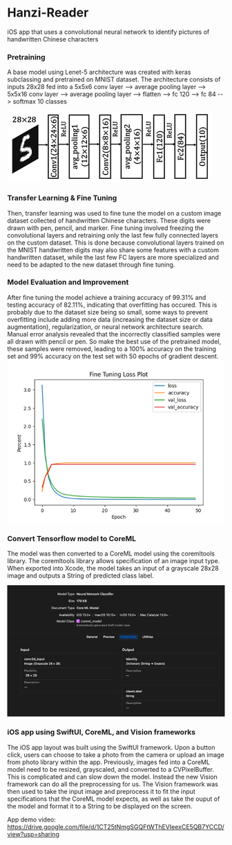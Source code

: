 # Hanzi-Reader
iOS app that uses a convolutional neural network to identify pictures of handwritten Chinese characters 

### Pretraining
A base model using Lenet-5 architecture was created with keras subclassing and pretrained on MNIST dataset. The architecture consists of inputs 28x28 fed into a 5x5x6 conv layer --> average pooling layer --> 5x5x16 conv layer --> average pooling layer --> flatten --> fc 120 --> fc 84 --> softmax 10 classes

![Lenet-5 Architecture](lenet-5.jpeg)

### Transfer Learning & Fine Tuning
Then, transfer learning was used to fine tune the model on a custom image dataset collected of handwritten Chinese characters. These digits were drawn with pen, pencil, and marker. Fine tuning involved freezing the convolutional layers and retraining only the last few fully connected layers on the custom dataset. This is done because convolutional layers trained on the MNIST handwritten digits may also share some features with a custom handwritten dataset, while the last few FC layers are more specialized and need to be adapted to the new dataset through fine tuning. 

### Model Evaluation and Improvement 
After fine tuning the model achieve a training accuracy of 99.31% and testing accuracy of 82.11%, indicating that overfitting has occured. This is probably due to the dataset size being so small, some ways to prevent overfitting include adding more data (increasing the dataset size or data augmentation), regularization, or neural network architecture search. Manual error analysis revealed that the incorrectly classified samples were all drawn with pencil or pen. So make the best use of the pretrained model, these samples were removed, leading to a 100% accuracy on the training set and 99% accuracy on the test set with 50 epochs of gradient descent. 
![Fine tuning loss plot](results/Finetuning_Loss_Plot.png)

### Convert Tensorflow model to CoreML
The model was then converted to a CoreML model using the coremltools library. The coremltools library allows specification of an image input type. When exported into Xcode, the model takes an input of a grayscale 28x28 image and outputs a String of predicted class label. 

![Model input and output](coreml_input_output.png)

### iOS app using SwiftUI, CoreML, and Vision frameworks 
The iOS app layout was built using the SwiftUI framework. Upon a button click, users can choose to take a photo from the camera or upload an image from photo library within the app. Previously, images fed into a CoreML model need to be resized, grayscaled, and converted to a CVPixelBuffer. This is complicated and can slow down the model. Instead the new Vision framework can do all the preprocessing for us. The Vision framework was then used to take the input image and preprocess it to fit the input specifications that the CoreML model expects, as well as take the ouput of the model and format it to a String to be displayed on the screen. 

App demo video: 
https://drive.google.com/file/d/1CT25tNmgSGQFtWThEVIeexCE5QB7YCCD/view?usp=sharing







